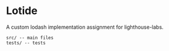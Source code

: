 # Lotide

A custom lodash implementation assignment for lighthouse-labs. 

```
src/ -- main files
tests/ -- tests
```
